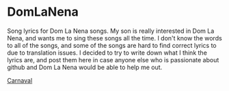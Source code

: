 # DomLaNena
Song lyrics for Dom La Nena songs. My son is really interested in Dom La Nena, and wants me to sing these songs all the time. I don't know the words to all of the songs, and some of the songs are hard to find correct lyrics to due to translation issues. I decided to try to write down what I think the lyrics are, and post them here in case anyone else who is passionate about github and Dom La Nena would be able to help me out.

[Carnaval](Carnaval.md)
